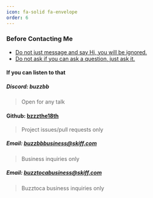 ```yaml
---
icon: fa-solid fa-envelope
order: 6
---
```

### Before Contacting Me
* [Do not just message and say Hi, you will be ignored.](https://nohello.net)
* [Do not ask if you can ask a question, just ask it.](https://dontasktoask.com)

#### If you can listen to that

##### Discord: buzzbb
> Open for any talk

#### Github: [bzzzthe18th](https://github.com/bzzzthe18th)
> Project issues/pull requests only

##### Email: buzzbbbusiness@skiff.com
> Business inquiries only

##### Email: buzztocabusiness@skiff.com
> Buzztoca business inquiries only